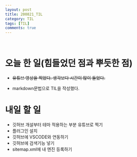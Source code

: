 ```yaml
---
layout: post
title: 200821_TIL
category: TIL
tags: [TIL]
comments: true
---
```


<br>

# 오늘 한 일(힘들었던 점과 뿌듯한 점)
  - ~~유튜브 영상을 찍었다. 생각보다 시간이 많이 들었다.~~

  - markdown문법으로 TIL을 작성했다.

# 내일 할 일
  - 깃허브 개설부터 테마 적용하는 부분 유튜브로 찍기
  - 플러그인 설치
  - 깃허브에 VSCODE와 연동하기
  - 깃허브에 검색기능 넣기
  - sitemap.xml에 내 엔진 등록하기
